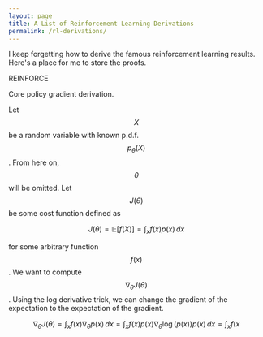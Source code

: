 ```yaml
---
layout: page
title: A List of Reinforcement Learning Derivations
permalink: /rl-derivations/
---
```


I keep forgetting how to derive the famous reinforcement learning
results. Here's a place for me to store the proofs.


REINFORCE

Core policy gradient derivation.

Let $$X$$ be a random variable with known p.d.f. $$p_\theta(X)$$.
From here on, $$\theta$$ will be omitted.
Let $$J(\theta)$$ be some cost function defined as

$$
    J(\theta) = \mathbb{E}[f(X)] = \int_x f(x)p(x)\, dx
$$

for some arbitrary function $$f(x)$$. We want to compute
$$\nabla_\theta J(\theta)$$. Using the log derivative trick, we can
change the gradient of the expectation to the expectation of the gradient.

$$
    \nabla_\theta J(\theta) = \int_x f(x) \nabla_\theta p(x) \, dx
    = \int_x f(x) p(x) \nabla_\theta \log(p(x)) p(x) \, dx
    = \int_x f(x
$$

